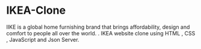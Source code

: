 # IKEA-Clone
IIKE is a global home furnishing brand that brings affordability, design and comfort to people all over the world. . IKEA website clone using HTML , CSS , JavaScript and Json Server.
